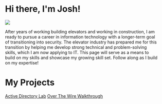 # Hi there, I'm Josh!
<a href="https://linkedin.com/in/joshshargel"><img src="https://img.shields.io/badge/-LinkedIn-0072b1?&style=for-the-badge&logo=linkedin&logoColor=white" /></a>

After years of working building elevators and working in construction, I am ready to pursue a career in information technology with a longer-term goal of transitioning into security. The elevator industry has prepared me for this transition by helping me develop strong technical and problem-solving skills, which I am now applying to IT. This page will serve as a means to build on my skills and showcase my growing skill set. Follow along as I build on my expertise!

# My Projects
[Active Directory Lab](https://github.com/jsshargel/Active-Directory-Lab)
[Over The Wire Walkthrough](https://github.com/jsshargel/OverTheWire)
